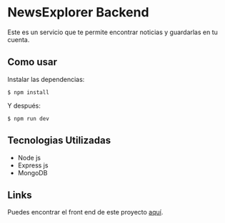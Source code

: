 # NewsExplorer Backend
Este es un servicio que te permite encontrar noticias y guardarlas en tu cuenta.

## Como usar
Instalar las dependencias:
```
$ npm install
```
Y después:
```
$ npm run dev
```

## Tecnologias Utilizadas
* Node js
* Express js
* MongoDB

## Links
Puedes encontrar el front end de este proyecto [aquí](https://github.com/SCuadra02/news-explorer-frontend). 

